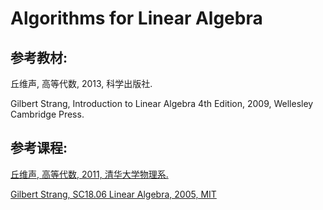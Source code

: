 # Algorithms for Linear Algebra

## 参考教材:  
丘维声, 高等代数, 2013, 科学出版社.

Gilbert Strang, Introduction to Linear Algebra 4th Edition, 2009, Wellesley Cambridge Press.

## 参考课程:  
[丘维声, 高等代数, 2011, 清华大学物理系.](https://www.bilibili.com/video/av39523603)

[Gilbert Strang, SC18.06 Linear Algebra, 2005, MIT](https://www.youtube.com/playlist?list=PLE7DDD91010BC51F8)
